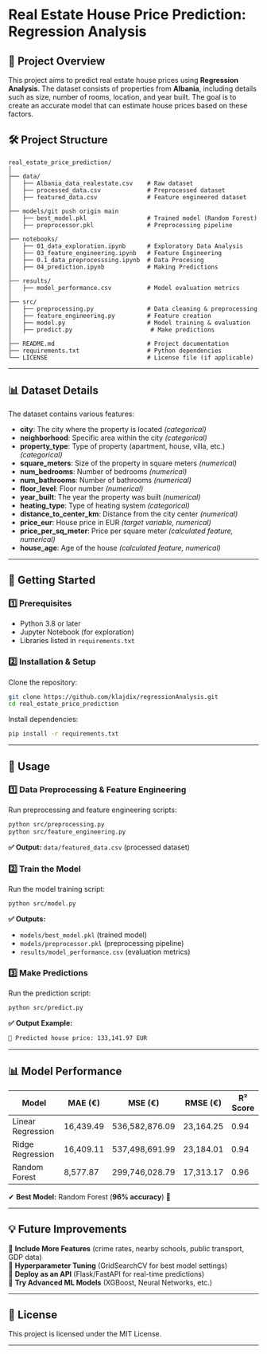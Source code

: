 # **Real Estate House Price Prediction: Regression Analysis**

## **📌 Project Overview**

This project aims to predict real estate house prices using **Regression Analysis**. The dataset consists of properties from **Albania**, including details such as size, number of rooms, location, and year built. The goal is to create an accurate model that can estimate house prices based on these factors.

## **🛠️ Project Structure**

```
real_estate_price_prediction/
│
├── data/
│   ├── Albania_data_realestate.csv    # Raw dataset
│   ├── processed_data.csv             # Preprocessed dataset
│   ├── featured_data.csv              # Feature engineered dataset
│
├── models/git push origin main
│   ├── best_model.pkl                 # Trained model (Random Forest)
│   ├── preprocessor.pkl               # Preprocessing pipeline
│
├── notebooks/
│   ├── 01_data_exploration.ipynb      # Exploratory Data Analysis
│   ├── 03_feature_engineering.ipynb   # Feature Engineering
│   ├── 0.1_data_preprocesssing.ipynb  # Data Procesing
│   ├── 04_prediction.ipynb            # Making Predictions
│
├── results/
│   ├── model_performance.csv          # Model evaluation metrics
│
├── src/
│   ├── preprocessing.py               # Data cleaning & preprocessing
│   ├── feature_engineering.py         # Feature creation
│   ├── model.py                       # Model training & evaluation
│   ├── predict.py                      # Make predictions
│
├── README.md                          # Project documentation
├── requirements.txt                   # Python dependencies
└── LICENSE                            # License file (if applicable)
```

---

## **📊 Dataset Details**

The dataset contains various features:

- **city**: The city where the property is located _(categorical)_
- **neighborhood**: Specific area within the city _(categorical)_
- **property_type**: Type of property (apartment, house, villa, etc.) _(categorical)_
- **square_meters**: Size of the property in square meters _(numerical)_
- **num_bedrooms**: Number of bedrooms _(numerical)_
- **num_bathrooms**: Number of bathrooms _(numerical)_
- **floor_level**: Floor number _(numerical)_
- **year_built**: The year the property was built _(numerical)_
- **heating_type**: Type of heating system _(categorical)_
- **distance_to_center_km**: Distance from the city center _(numerical)_
- **price_eur**: House price in EUR _(target variable, numerical)_
- **price_per_sq_meter**: Price per square meter _(calculated feature, numerical)_
- **house_age**: Age of the house _(calculated feature, numerical)_

---

## **🚀 Getting Started**

### **1️⃣ Prerequisites**

- Python 3.8 or later
- Jupyter Notebook (for exploration)
- Libraries listed in `requirements.txt`

### **2️⃣ Installation & Setup**

Clone the repository:

```bash
git clone https://github.com/klajdix/regressionAnalysis.git
cd real_estate_price_prediction
```

Install dependencies:

```bash
pip install -r requirements.txt
```

---

## **📌 Usage**

### **1️⃣ Data Preprocessing & Feature Engineering**

Run preprocessing and feature engineering scripts:

```bash
python src/preprocessing.py
python src/feature_engineering.py
```

**✅ Output:** `data/featured_data.csv` (processed dataset)

### **2️⃣ Train the Model**

Run the model training script:

```bash
python src/model.py
```

**✅ Outputs:**

- `models/best_model.pkl` (trained model)
- `models/preprocessor.pkl` (preprocessing pipeline)
- `results/model_performance.csv` (evaluation metrics)

### **3️⃣ Make Predictions**

Run the prediction script:

```bash
python src/predict.py
```

**✅ Output Example:**

```bash
🏡 Predicted house price: 133,141.97 EUR
```

---

## **📊 Model Performance**

| Model             | MAE (€)   | MSE (€)        | RMSE (€)  | R² Score |
| ----------------- | --------- | -------------- | --------- | -------- |
| Linear Regression | 16,439.49 | 536,582,876.09 | 23,164.25 | 0.94     |
| Ridge Regression  | 16,409.11 | 537,498,691.99 | 23,184.01 | 0.94     |
| Random Forest     | 8,577.87  | 299,746,028.79 | 17,313.17 | 0.96     |

✔ **Best Model:** Random Forest (**96% accuracy**) 🚀

---

## **💡 Future Improvements**

🔹 **Include More Features** (crime rates, nearby schools, public transport, GDP data)  
🔹 **Hyperparameter Tuning** (GridSearchCV for best model settings)  
🔹 **Deploy as an API** (Flask/FastAPI for real-time predictions)  
🔹 **Try Advanced ML Models** (XGBoost, Neural Networks, etc.)

---

## **📜 License**

This project is licensed under the MIT License.

---

###
